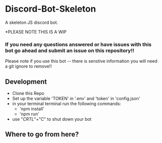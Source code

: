 # Discord-Bot-Skeleton
A skeleton JS discord bot. 

*PLEASE NOTE THIS IS A WIP

### If you need any questions answered or have issues with this bot go ahead and submit an issue on this repository!! 

Please note if you use this bot -- there is senstive information you will need a git ignore to remove!! 

##  Development 

- Clone this Repo
- Set up the variable 'TOKEN' in '.env' and 'token' in 'config.json'
- in your terminal terminal run the following commands: 
    - 'npm install' 
    - 'npm run'
- use "*CRTL*"+"C" to shut down your bot

##  Where to go from here? 